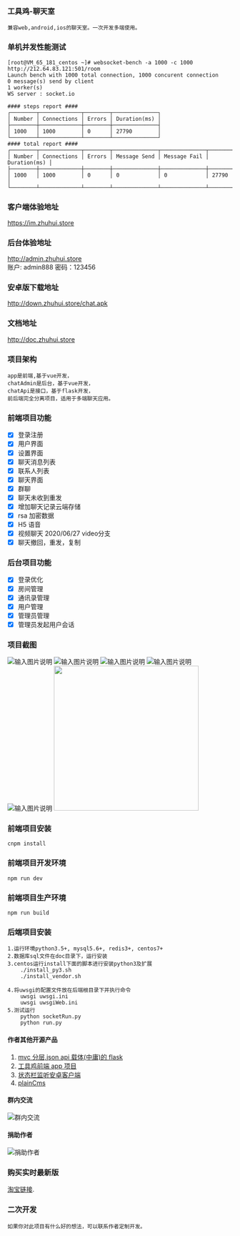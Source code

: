 <!--
 * @Author: hua
 * @Date: 2019-02-01 13:57:47
 * @LastEditors: hua
 * @LastEditTime: 2020-08-22 20:19:48
 -->

### 工具鸡-聊天室

    兼容web,android,ios的聊天室。一次开发多端使用。

### 单机并发性能测试

```
[root@VM_65_181_centos ~]# websocket-bench -a 1000 -c 1000   http://212.64.83.121:501/room
Launch bench with 1000 total connection, 1000 concurent connection
0 message(s) send by client
1 worker(s)
WS server : socket.io

#### steps report ####
┌────────┬─────────────┬────────┬──────────────┐
│ Number │ Connections │ Errors │ Duration(ms) │
├────────┼─────────────┼────────┼──────────────┤
│ 1000   │ 1000        │ 0      │ 27790        │
└────────┴─────────────┴────────┴──────────────┘
#### total report ####
┌────────┬─────────────┬────────┬──────────────┬──────────────┬──────────────┐
│ Number │ Connections │ Errors │ Message Send │ Message Fail │ Duration(ms) │
├────────┼─────────────┼────────┼──────────────┼──────────────┼──────────────┤
│ 1000   │ 1000        │ 0      │ 0            │ 0            │ 27790        │
└────────┴─────────────┴────────┴──────────────┴──────────────┴──────────────┘

```

### 客户端体验地址

https://im.zhuhui.store

### 后台体验地址

http://admin.zhuhui.store  
账户: admin888
密码：123456

### 安卓版下载地址

http://down.zhuhui.store/chat.apk

### 文档地址

http://doc.zhuhui.store

### 项目架构

    app是前端,基于vue开发，
    chatAdmin是后台，基于vue开发，
    chatApi是接口，基于flask开发，
    前后端完全分离项目，适用于多端聊天应用。

### 前端项目功能

- [x] 登录注册
- [x] 用户界面
- [x] 设置界面
- [x] 聊天消息列表
- [x] 联系人列表
- [x] 聊天界面
- [x] 群聊
- [x] 聊天未收到重发
- [x] 增加聊天记录云端存储
- [x] rsa 加密数据
- [x] H5 语音
- [x] 视频聊天 2020/06/27 video分支
- [x] 聊天撤回，重发，复制

### 后台项目功能

- [x] 登录优化
- [x] 房间管理
- [x] 通讯录管理
- [x] 用户管理
- [x] 管理员管理
- [x] 管理员发起用户会话

### 项目截图

![输入图片说明](https://images.gitee.com/uploads/images/2019/0617/142434_ce5fed5e_1588193.png "8AO2N23X(AT%YCKU~)ZDICY.png")
![输入图片说明](https://images.gitee.com/uploads/images/2019/0617/142442_df240c6e_1588193.png "8XFNDJCM46U)VSCZNI~(MZW.png")
![输入图片说明](https://images.gitee.com/uploads/images/2019/0617/142449_b130cf60_1588193.png "153}QG8F60OV8HI27ZDMSN6.png")
![输入图片说明](https://images.gitee.com/uploads/images/2019/0617/142458_11de22a5_1588193.png "C}EI)WI9VH$GD~XK15IH}}5.png")
![输入图片说明](https://images.gitee.com/uploads/images/2019/0617/142505_7fc25269_1588193.png "K~2G@NU~8WZG7WR0`FGS2]H.png")
<img src="https://images.gitee.com/uploads/images/2020/0627/185024_08caa957_1588193.jpeg " width="324px" >


### 前端项目安装

    cnpm install

### 前端项目开发环境

    npm run dev

### 前端项目生产环境

    npm run build

### 后端项目安装

    1.运行环境python3.5+, mysql5.6+, redis3+, centos7+
    2.数据库sql文件在doc目录下，运行安装
    3.centos运行install下面的脚本进行安装python3及扩展
        ./install_py3.sh
        ./install_vendor.sh

    4.将uwsgi的配置文件放在后端根目录下并执行命令
        uwsgi uwsgi.ini
        uwsgi uwsgiWeb.ini
    5.测试运行
        python socketRun.py
        python run.py

#### 作者其他开源产品

1. <a href="https://gitee.com/huashiyuting/flask " target="_blank">mvc 分层,json api 载体(中庸)的 flask</a>
2. <a href="https://gitee.com/huashiyuting/tool_chicken" target="_blank">工具鸡前端 app 项目 </a>
3. <a href="https://gitee.com/huashiyuting/status_bar_monitor" target="_blank">状态栏监听安卓客户端 </a>
4. <a href="https://gitee.com/huashiyuting/plainCms" target="_blank">plainCms</a>

#### 群内交流

![群内交流](https://images.gitee.com/uploads/images/2019/0724/121735_03ee3000_1588193.png "temp_qrcode_share_566438779.png")

#### 捐助作者

![捐助作者](https://images.gitee.com/uploads/images/2019/0124/105407_661d1190_1588193.png "mm_facetoface_collect_qrcode_1548297043215.png")

### 购买实时最新版

[淘宝链接](https://item.taobao.com/item.htm?id=607024716747).

### 二次开发

    如果你对此项目有什么好的想法，可以联系作者定制开发。
